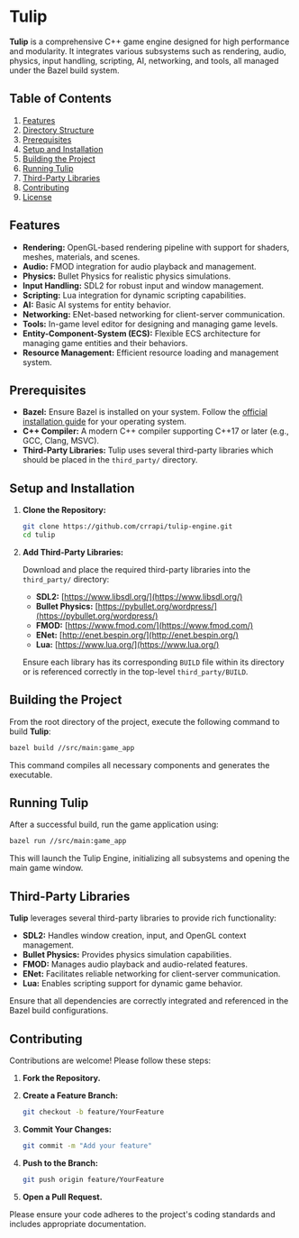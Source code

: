 
# Tulip

**Tulip** is a comprehensive C++ game engine designed for high performance and modularity. It integrates various subsystems such as rendering, audio, physics, input handling, scripting, AI, networking, and tools, all managed under the Bazel build system.

## Table of Contents

1. [Features](#features)
2. [Directory Structure](#directory-structure)
3. [Prerequisites](#prerequisites)
4. [Setup and Installation](#setup-and-installation)
5. [Building the Project](#building-the-project)
6. [Running Tulip](#running-tulip)
7. [Third-Party Libraries](#third-party-libraries)
8. [Contributing](#contributing)
9. [License](#license)

## Features

- **Rendering:** OpenGL-based rendering pipeline with support for shaders, meshes, materials, and scenes.
- **Audio:** FMOD integration for audio playback and management.
- **Physics:** Bullet Physics for realistic physics simulations.
- **Input Handling:** SDL2 for robust input and window management.
- **Scripting:** Lua integration for dynamic scripting capabilities.
- **AI:** Basic AI systems for entity behavior.
- **Networking:** ENet-based networking for client-server communication.
- **Tools:** In-game level editor for designing and managing game levels.
- **Entity-Component-System (ECS):** Flexible ECS architecture for managing game entities and their behaviors.
- **Resource Management:** Efficient resource loading and management system.

## Prerequisites

- **Bazel:** Ensure Bazel is installed on your system. Follow the [official installation guide](https://bazel.build/install) for your operating system.
- **C++ Compiler:** A modern C++ compiler supporting C++17 or later (e.g., GCC, Clang, MSVC).
- **Third-Party Libraries:** Tulip uses several third-party libraries which should be placed in the `third_party/` directory.

## Setup and Installation

1. **Clone the Repository:**

   ```bash
   git clone https://github.com/crrapi/tulip-engine.git
   cd tulip
   ```

2. **Add Third-Party Libraries:**

   Download and place the required third-party libraries into the `third_party/` directory:

   - **SDL2:** [https://www.libsdl.org/](https://www.libsdl.org/)
   - **Bullet Physics:** [https://pybullet.org/wordpress/](https://pybullet.org/wordpress/)
   - **FMOD:** [https://www.fmod.com/](https://www.fmod.com/)
   - **ENet:** [http://enet.bespin.org/](http://enet.bespin.org/)
   - **Lua:** [https://www.lua.org/](https://www.lua.org/)

   Ensure each library has its corresponding `BUILD` file within its directory or is referenced correctly in the top-level `third_party/BUILD`.

## Building the Project

From the root directory of the project, execute the following command to build **Tulip**:

```bash
bazel build //src/main:game_app
```

This command compiles all necessary components and generates the executable.

## Running Tulip

After a successful build, run the game application using:

```bash
bazel run //src/main:game_app
```

This will launch the Tulip Engine, initializing all subsystems and opening the main game window.

## Third-Party Libraries

**Tulip** leverages several third-party libraries to provide rich functionality:

- **SDL2:** Handles window creation, input, and OpenGL context management.
- **Bullet Physics:** Provides physics simulation capabilities.
- **FMOD:** Manages audio playback and audio-related features.
- **ENet:** Facilitates reliable networking for client-server communication.
- **Lua:** Enables scripting support for dynamic game behavior.

Ensure that all dependencies are correctly integrated and referenced in the Bazel build configurations.

## Contributing

Contributions are welcome! Please follow these steps:

1. **Fork the Repository.**
2. **Create a Feature Branch:**

   ```bash
   git checkout -b feature/YourFeature
   ```

3. **Commit Your Changes:**

   ```bash
   git commit -m "Add your feature"
   ```

4. **Push to the Branch:**

   ```bash
   git push origin feature/YourFeature
   ```

5. **Open a Pull Request.**

Please ensure your code adheres to the project's coding standards and includes appropriate documentation.